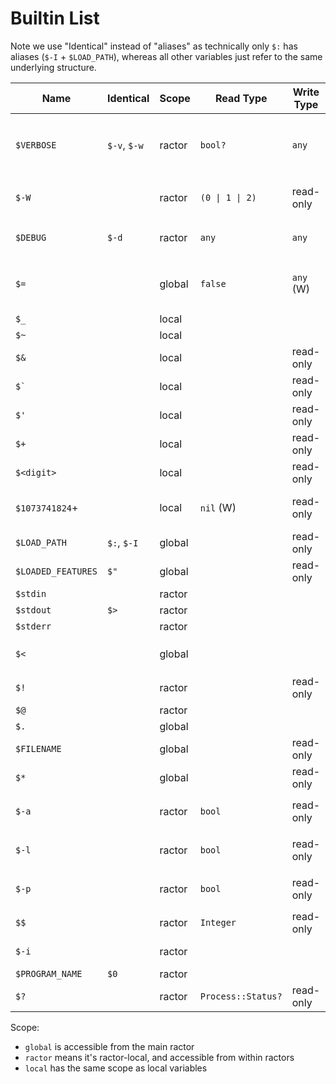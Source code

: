 # Builtin List

Note we use "Identical" instead of "aliases" as technically only `$:` has aliases (`$-I` + `$LOAD_PATH`), whereas all other variables just refer to the same underlying structure.
<!--
| Name               |  Identical    | Valid RBS types | Initial Value | Notes | TODO? |
|--------------------|---------------|-----------------|-------|---|
| `$VERBOSE`         |  `$-v`, `$-w` | `bool?`         | false (unless `-v`/`-w`/`-W` arg supplied) | Can be assigned any value, but uses truthiness | |
| `$-W`              |               | `(0 \| 1 \| 2)`   | 1 (unless `-v`/`-w`/`-W` supplied)         | Returns `2`, `1`, `0` for `$-v` value of `true`/`false`/`nil`, respectively | |
| `$DEBUG`           |  `$-d`        | `any`           | false (unless `-d` supplied) | Can be assigned any value | |
| `$=`               |               | `false`         | `false` | used to be used for case-insensitive string + regex comparsions, now always `false`. | |
| `$_`               |               | `any`           | `nil` | "faux-global" (same scope as local variable) | |
| `$~`               |               | `MatchData?`    | `nil` | "faux-global"; same as `Regexp.last_match` | |
| ``$` ``            |               | `String?`       | `nil` | "faux-global"; same as `$~.pre_match` | |
| `$'`               |               | `String?`       | `nil` | "faux-global"; same as `$~.post_match` | |
| `$+`               |               | `String?`       | `nil` | "faux-global"; same as `$~[-1]` | |
| `$&`               |               | `String?`       | `nil` | "faux-global"; same as `$~[0]` | |
| `$<digit>`         |               | `String?`       | `nil` | "faux-global"; same as `$[<digit>]` | |
| `$LOAD_PATH`       |  `$:`, `$-I`  |                 |       |  | `$LOAD_PATH` amd `$-I` are actual aliases of `$:` |
| `$LOADED_FEATURES` |  `$"`         |                 |       |  | + |
| `$stdin`           |               |                 |       |  | + |
| `$stdout`          |  `$>`         |                 |       |  | + |
| `$stderr`          |               |                 |       |  | + |
| `$<`               |               |                 |       |  | + |
| `$!`               |               |                 |       |  | + |
| `$@`               |               |                 |       |  | + |
| `$.`               |               |                 |       |  | + |
| `$FILENAME`        |               |                 |       |  | + |
| `$*`               |               |                 |       |  | + |
| `$-a`              |               |                 |       |  | + |
| `$-l`              |               |                 |       |  | + |
| `$-p`              |               |                 |       |  | + |
| `$$`               |               |                 |       |  | + |
| `$-i`              |               |                 |       |  | + |
| `$PROGRAM_NAME`    |  `$0`         |                 |       |  | + |
| `$?`               |               |                 |       |  | + |

 -->


| Name               | Identical    | Scope  | Read Type          | Write Type | Initial Value                                | Notes |
|--------------------|--------------|--------|--------------------|------------|----------------------------------------------|-------|
| `$VERBOSE`         | `$-v`, `$-w` | ractor | `bool?`            | `any`      | `false` (unless `-v`/`-w`/`-W` arg supplied) | Can be assigned any value, but uses truthiness |
| `$-W`              |              | ractor | `(0 \| 1 \| 2)`    | read-only  | `1` (unless `-v`/`-w`/`-W` supplied)         | Returns `2`, `1`, `0` for `$-v` value of `true`/`false`/`nil`, respectively |
| `$DEBUG`           | `$-d`        | ractor | `any`              | `any`      | `false` (unless `-d`)                        | |
| `$=`               |              | global | `false`            | `any` (W)  | `false`                                      | used to be used for case-insensitive string + regex comparsions, now always `false`. |
| `$_`               |              | local  |                    |            |                                              |       | <!--  `any`           | `nil` | "faux-global" (same scope as local variable) | | -->
| `$~`               |              | local  |                    |            |                                              |       | <!--  `MatchData?`    | `nil` | "faux-global"; same as `Regexp.last_match` | | -->
| `$&`               |              | local  |                    | read-only  |                                              |       | <!--  `String?`       | `nil` | "faux-global"; same as `$~[0]` | | -->
| ``$` ``            |              | local  |                    | read-only  |                                              |       | <!--  `String?`       | `nil` | "faux-global"; same as `$~.pre_match` | | -->
| `$'`               |              | local  |                    | read-only  |                                              |       | <!--  `String?`       | `nil` | "faux-global"; same as `$~.post_match` | | -->
| `$+`               |              | local  |                    | read-only  |                                              |       | <!--  `String?`       | `nil` | "faux-global"; same as `$~[-1]` | | -->
| `$<digit>`         |              | local  |                    | read-only  |                                              | |
| `$1073741824`+     |              | local  | `nil` (W)          | read-only  |  `nil`                                       | (max size is arch-dependent, usually `$1073741823` though) |
| `$LOAD_PATH`       | `$:`, `$-I`  | global |                    | read-only  |                                              | `$LOAD_PATH` amd `$-I` are actual aliases of `$:` |
| `$LOADED_FEATURES` | `$"`         | global |                    | read-only  |                                              |       |
| `$stdin`           |              | ractor |                    |            |                                              |       |
| `$stdout`          | `$>`         | ractor |                    |            |                                              |       |
| `$stderr`          |              | ractor |                    |            |                                              |       |
| `$<`               |              | global |                    |            |                                              | Only usage of C `rb_define_readonly_variable` lol |
| `$!`               |              | ractor |                    | read-only  |                                              |       |
| `$@`               |              | ractor |                    |            |                                              |       |
| `$.`               |              | global |                    |            |                                              |       |
| `$FILENAME`        |              | global |                    | read-only  |                                              |       |
| `$*`               |              | global |                    | read-only  |                                              |       |
| `$-a`              |              | ractor | `bool`             | read-only  | `false` (unless `-a`)                        |       |
| `$-l`              |              | ractor | `bool`             | read-only  | `false` (unless `-l`)                        |       |
| `$-p`              |              | ractor | `bool`             | read-only  | `false` (unless `-p`)                        |       |
| `$$`               |              | ractor | `Integer`          | read-only  | varies                                       |       |
| `$-i`              |              | ractor |                    |            |                                              | ractor-local, unlike other ARGV ones? bug?       |
| `$PROGRAM_NAME`    | `$0`         | ractor |                    |            |                                              |       |
| `$?`               |              | ractor | `Process::Status?` | read-only  | `nil`                                        |       |

Scope:
- `global` is accessible from the main ractor
- `ractor` means it's ractor-local, and accessible from within ractors
- `local` has the same scope as local variables
